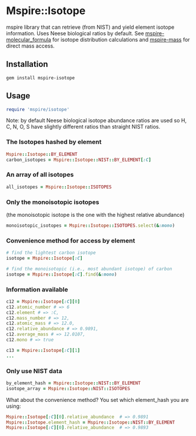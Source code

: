 # Mspire::Isotope

mspire library that can retrieve (from NIST) and yield element isotope information.  Uses Neese biological ratios by default.  See [mspire-molecular_formula](https://github.com/princelab/mspire-molecular_formula) for isotope distribution calculations and [mspire-mass](https://github.com/princelab/mspire-mass) for direct mass access.

## Installation

    gem install mspire-isotope

## Usage

```ruby
require 'mspire/isotope'
```

Note: by default Neese biological isotope abundance ratios are used so H, C, N, O, S
have slightly different ratios than straight NIST ratios.

### The Isotopes hashed by element

```ruby
Mspire::Isotope::BY_ELEMENT
carbon_isotopes = Mspire::Isotope::NIST::BY_ELEMENT[:C]
```

### An array of all isotopes

```ruby
all_isotopes = Mspire::Isotope::ISOTOPES
```

### Only the monoisotopic isotopes

(the monoisotopic isotope is the one with the highest relative abundance)

```ruby
monoisotopic_isotopes = Mspire::Isotope::ISOTOPES.select(&:mono)
```

### Convenience method for access by element

```ruby
# find the lightest carbon isotope
isotope = Mspire::Isotope[:C]

# find the monoisotopic (i.e., most abundant isotope) of carbon
isotope = Mspire::Isotope[:C].find(&:mono)
```

### Information available

```ruby
c12 = Mspire::Isotope[:C][0]
c12.atomic_number # => 6
c12.element # => :C,
c12.mass_number # => 12,
c12.atomic_mass # => 12.0,
c12.relative_abundance # => 0.9891,
c12.average_mass # => 12.0107,
c12.mono # => true

c13 = Mspire::Isotope[:C][1]
...
```

### Only use NIST data

```ruby
by_element_hash = Mspire::Isotope::NIST::BY_ELEMENT
isotope_array = Mspire::Isotope::NIST::ISOTOPES
```

What about the convenience method? You set which element_hash you are using:

```ruby
Mspire::Isotope[:C][0].relative_abundance  # => 0.9891
Mspire::Isotope.element_hash = Mspire::Isotope::NIST::BY_ELEMENT
Mspire::Isotope[:C][0].relative_abundance  # => 0.9893
```
